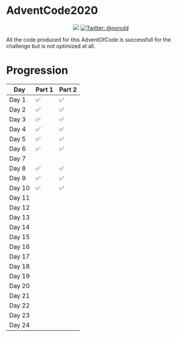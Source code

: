 # AdventCode2020

<p align="center">
    <img src="https://img.shields.io/badge/python-3.9-blue.svg" />
    <a href="https://twitter.com/nonuld">
        <img src="https://img.shields.io/badge/Contact-@nonuld-lightgrey.svg?style=flat" alt="Twitter: @nonuld" />
    </a>
</p>

All the code produced for this AdventOfCode is successfull for the challenge but is not optimized at all.

# Progression

| Day    | Part 1  | Part 2  |
|--------|---------|---------|
| Day 1  |     ✅    |     ✅    |
| Day 2  |     ✅    |     ✅    |
| Day 3  |     ✅    |     ✅    |
| Day 4  |     ✅    |     ✅    |
| Day 5  |     ✅    |     ✅    |
| Day 6  |     ✅    |     ✅    |
| Day 7  |         |         |
| Day 8  |     ✅    |     ✅    |
| Day 9  |     ✅    |     ✅    |
| Day 10 |     ✅    |     ✅    |
| Day 11 |         |         |
| Day 12 |         |         |
| Day 13 |         |         |
| Day 14 |         |         |
| Day 15 |         |         |
| Day 16 |         |         |
| Day 17 |         |         |
| Day 18 |         |         |
| Day 19 |         |         |
| Day 20 |         |         |
| Day 21 |         |         |
| Day 22 |         |         |
| Day 23 |         |         |
| Day 24 |         |         |